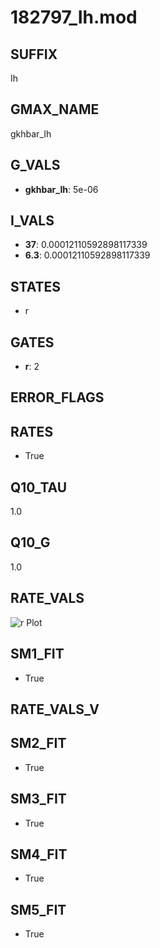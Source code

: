 # 182797_Ih.mod

## SUFFIX

Ih

## GMAX_NAME

gkhbar_Ih

## G_VALS

- **gkhbar_Ih**: 5e-06

## I_VALS

- **37**: 0.00012110592898117339
- **6.3**: 0.00012110592898117339

## STATES

- r

## GATES

- **r**: 2

## ERROR_FLAGS


## RATES

- True

## Q10_TAU

1.0

## Q10_G

1.0

## RATE_VALS

![r Plot](/Users/pbozelos/Dropbox/icg-Chai-Panos/supermodels/output_markdown_files/IH/182797_Ih.mod/images/r.png)

## SM1_FIT

- True

## RATE_VALS_V

## SM2_FIT

- True

## SM3_FIT

- True

## SM4_FIT

- True

## SM5_FIT

- True


